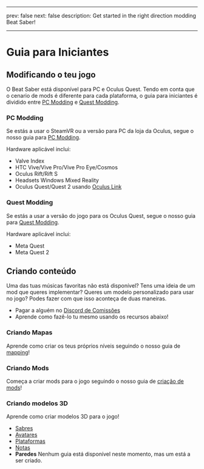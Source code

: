 - - -
prev: false next: false description: Get started in the right direction modding Beat Saber!
- - -

# Guia para Iniciantes

## Modificando o teu jogo

O Beat Saber está disponível para PC e Oculus Quest. Tendo em conta que o cenario de mods é diferente para cada plataforma, o guia para iniciantes é dividido entre [PC Modding](#pc-modding) e [Quest Modding](#quest-modding).

### PC Modding

Se estás a usar o SteamVR ou a versão para PC da loja da Oculus, segue o nosso guia para [PC Modding](./pc-modding.md).

Hardware aplicável inclui:

- Valve Index
- HTC Vive/Vive Pro/Vive Pro Eye/Cosmos
- Oculus Rift/Rift S
- Headsets Windows Mixed Reality
- Oculus Quest/Quest 2 usando [Oculus Link](https://support.oculus.com/444256562873335/)

### Quest Modding

Se estás a usar a versão do jogo para os Oculus Quest, segue o nosso guia para [Quest Modding](./quest-modding.md).

Hardware aplicável inclui:

- Meta Quest
- Meta Quest 2

## Criando conteúdo

Uma das tuas músicas favoritas não está disponível? Tens uma ideia de um mod que queres implementar? Queres um modelo personalizado para usar no jogo? Podes fazer com que isso aconteça de duas maneiras.

- Pagar a alguém no [Discord de Comissões](https://discord.gg/e4f3WBBVnr)
- Aprende como fazê-lo tu mesmo usando os recursos abaixo!

### Criando Mapas

Aprende como criar os teus próprios níveis seguindo o nosso guia de [mapping](./mapping/)!

### Criando Mods

Começa a criar mods para o jogo seguindo o nosso guia de [criação de mods](./modding/)!

### Criando modelos 3D

Aprende como criar modelos 3D para o jogo!

- [Sabres](./models/sabers-guide.md)
- [Avatares](./models/avatars-guide.md)
- [Plataformas](./models/platforms-guide.md)
- [Notas](./models/notes-guide.md)
- **Paredes** Nenhum guia está disponível neste momento, mas um está a ser criado.
